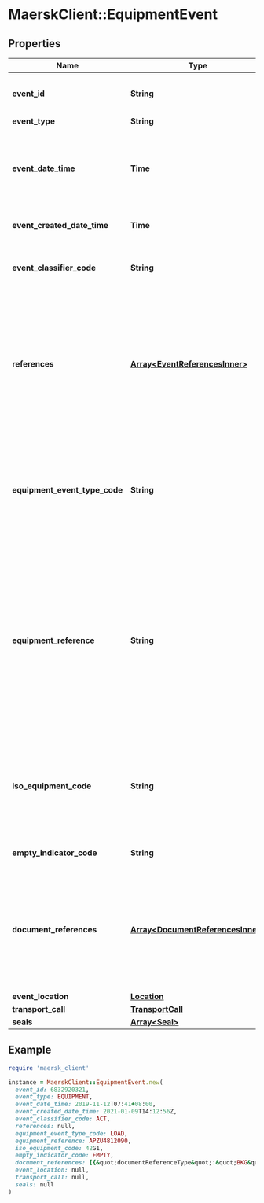 # MaerskClient::EquipmentEvent

## Properties

| Name | Type | Description | Notes |
| ---- | ---- | ----------- | ----- |
| **event_id** | **String** | The unique identifier for the Equipment Event ID/Transport Event ID/Shipment Event ID. | [optional] |
| **event_type** | **String** |  |  |
| **event_date_time** | **Time** | The local date and time, where the event took place or when the event will take place, in ISO 8601 format. For Shipment Event, it is the same as eventCreatedDateTime in UTC timezone. |  |
| **event_created_date_time** | **Time** | The UTC timestamp of when the event was created. |  |
| **event_classifier_code** | **String** | Code for the event classifier, either PLN, ACT or EST. * PLN - Planned * ACT - Actual * EST - Estimated  |  |
| **references** | [**Array&lt;EventReferencesInner&gt;**](EventReferencesInner.md) | References provided by the shipper or freight forwarder at the time of booking or at the time of providing shipping instruction. Carriers share it back when providing track and trace event updates, some are also printed on the B/L. Customers can use these references to track shipments in their internal systems. | [optional] |
| **equipment_event_type_code** | **String** | Unique identifier for equipmentEventTypeCode. * LOAD (Loaded) * DISC (Discharged) * GTIN (Gated in) * GTOT (Gated out) * STUF (Stuffed) * STRP (Stripped) * PICK (Pick-up) * DROP (Drop-off) * RSEA (Resealed) * RMVD (Removed) * INSP (Inspected)  | [optional] |
| **equipment_reference** | **String** | The unique identifier for the equipment, which should follow the BIC ISO Container Identification Number where possible. According to ISO 6346, a container identification code consists of a 4-letter prefix and a 7-digit number (composed of a 3-letter owner code, a category identifier, a serial number, and a check-digit). If a container does not comply with ISO 6346, it is suggested to follow Recommendation #2 “Container with non-ISO identification” from SMDG.  | [optional] |
| **iso_equipment_code** | **String** | Unique code for the different equipment size/type used for transporting commodities. The code is a concatenation of ISO Equipment Size Code and ISO Equipment Type Code A and follows the ISO 6346 standard. | [optional] |
| **empty_indicator_code** | **String** | Code to denote whether the equipment is empty or laden. |  |
| **document_references** | [**Array&lt;DocumentReferencesInner&gt;**](DocumentReferencesInner.md) | An optional list of key-value (documentReferenceType-documentReferenceValue) pairs representing links to objects relevant to the event. The documentReferenceType-field is used to describe where the documentReferenceValue-field is pointing to. | [optional] |
| **event_location** | [**Location**](Location.md) |  | [optional] |
| **transport_call** | [**TransportCall**](TransportCall.md) |  |  |
| **seals** | [**Array&lt;Seal&gt;**](Seal.md) |  | [optional] |

## Example

```ruby
require 'maersk_client'

instance = MaerskClient::EquipmentEvent.new(
  event_id: 6832920321,
  event_type: EQUIPMENT,
  event_date_time: 2019-11-12T07:41+08:00,
  event_created_date_time: 2021-01-09T14:12:56Z,
  event_classifier_code: ACT,
  references: null,
  equipment_event_type_code: LOAD,
  equipment_reference: APZU4812090,
  iso_equipment_code: 42G1,
  empty_indicator_code: EMPTY,
  document_references: [{&quot;documentReferenceType&quot;:&quot;BKG&quot;,&quot;documentReferenceValue&quot;:&quot;ABC123123123&quot;},{&quot;documentReferenceType&quot;:&quot;TRD&quot;,&quot;documentReferenceValue&quot;:&quot;85943567-eedb-98d3-f4ed-aed697474ed4&quot;}],
  event_location: null,
  transport_call: null,
  seals: null
)
```

